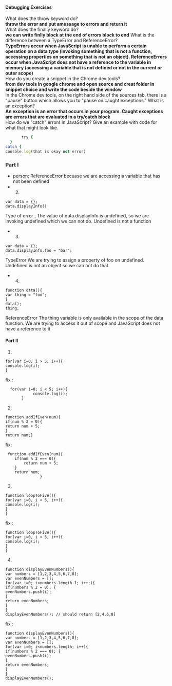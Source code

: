 #### Debugging Exercises

What does the throw keyword do? <br>
**throw the error and put amessage to errors and return it** <br>
What does the finally keyword do?<br>
**we can write finlly block at the end of errors block to end**
What is the difference between a TypeError and ReferenceError?<br>
**TypeErrors occur when JavaScript is unable to perform a certain operation on a data type (invoking something that is not a function, accessing properties on something that is not an object). ReferenceErrors occur when JavaScript does not have a reference to the variable in memory (accessing a variable that is not defined or not in the current or outer scope)** <br>
How do you create a snippet in the Chrome dev tools?<br>
**from dev tools in google chrome and open source and creat folder in snippet choice and write the code beside the window** <br>
In the Chrome dev tools, on the right hand side of the sources tab, there is a "pause" button which allows you to "pause on caught exceptions." What is an exception? <br>
**An exception is an error that occurs in your program. Caught exceptions are errors that are evaluated in a try/catch block** <br>
How do we "catch" errors in JavaScript? Give an example with code for what that might look like. <br>

```ruby
       try {
  }
catch {
console.log(that is okay not error)
```


### Part I
* person; ReferenceError becuase we are accessing a variable that has not been defined <br>
* 2.
```
var data = {};
data.displayInfo()
```

 Type of error , The value of data.displayInfo is undefined, so we are invoking undefined which we can not do. Undefined is not a function<br>
 * 3.

```
var data = {};
data.displayInfo.foo = "bar";
```

 TypeError We are trying to assign a property of foo on undefined. Undefined is not an object so we can not do that.  <br>

  * 4.
```
function data(){
var thing = "foo";
}
data();
thing;

```
ReferenceError  The thing variable is only available in the scope of the data function. We are trying to access it out of scope and JavaScript does not have a reference to it   <br>



  #### Part II
  1.

```
for(var i=0; i > 5; i++){
console.log(i);
}
```

fix :

```
  for(var i=0; i < 5; i++){
            console.log(i);
       }
```


2.

```
function addIfEven(num){
if(num % 2 = 0){
return num + 5;
}
return num;}

```

fix:

```
 function addIfEven(num){
    if(num % 2 === 0){
        return num + 5;
    }
    return num;
               }

```

 3.

```
function loopToFive(){
for(var i=0, i < 5, i++){
console.log(i);
}
}
```

fix :

```
function loopToFive(){
for(var i=0, i < 5, i++){
console.log(i);
}
}

```
 4.

```
function displayEvenNumbers(){
var numbers = [1,2,3,4,5,6,7,8];
var evenNumbers = [];
for(var i=0; i<numbers.length-1; i++;){
if(numbers % 2 = 0); {
evenNumbers.push(i);
}
return evenNumbers;
}
}
displayEvenNumbers(); // should return [2,4,6,8]

```

fix :

```
function displayEvenNumbers(){
var numbers = [1,2,3,4,5,6,7,8];
var evenNumbers = [];
for(var i=0; i<numbers.length; i++){
if(numbers % 2 === 0); {
evenNumbers.push(i);
}
return evenNumbers;
}
}
displayEvenNumbers();

```


